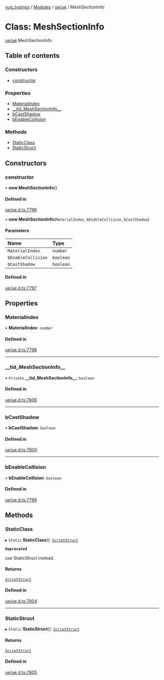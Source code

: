[yug_typings](../README.md) / [Modules](../modules.md) / [ue/ue](../modules/ue_ue.md) / MeshSectionInfo

# Class: MeshSectionInfo

[ue/ue](../modules/ue_ue.md).MeshSectionInfo

## Table of contents

### Constructors

- [constructor](ue_ue.MeshSectionInfo.md#constructor)

### Properties

- [MaterialIndex](ue_ue.MeshSectionInfo.md#materialindex)
- [\_\_tid\_MeshSectionInfo\_\_](ue_ue.MeshSectionInfo.md#__tid_meshsectioninfo__)
- [bCastShadow](ue_ue.MeshSectionInfo.md#bcastshadow)
- [bEnableCollision](ue_ue.MeshSectionInfo.md#benablecollision)

### Methods

- [StaticClass](ue_ue.MeshSectionInfo.md#staticclass)
- [StaticStruct](ue_ue.MeshSectionInfo.md#staticstruct)

## Constructors

### constructor

• **new MeshSectionInfo**()

#### Defined in

[ue/ue.d.ts:7796](https://github.com/YugMetaverse/yug_typings/blob/25cad34/ue/ue.d.ts#L7796)

• **new MeshSectionInfo**(`MaterialIndex`, `bEnableCollision`, `bCastShadow`)

#### Parameters

| Name | Type |
| :------ | :------ |
| `MaterialIndex` | `number` |
| `bEnableCollision` | `boolean` |
| `bCastShadow` | `boolean` |

#### Defined in

[ue/ue.d.ts:7797](https://github.com/YugMetaverse/yug_typings/blob/25cad34/ue/ue.d.ts#L7797)

## Properties

### MaterialIndex

• **MaterialIndex**: `number`

#### Defined in

[ue/ue.d.ts:7798](https://github.com/YugMetaverse/yug_typings/blob/25cad34/ue/ue.d.ts#L7798)

___

### \_\_tid\_MeshSectionInfo\_\_

• `Private` **\_\_tid\_MeshSectionInfo\_\_**: `boolean`

#### Defined in

[ue/ue.d.ts:7806](https://github.com/YugMetaverse/yug_typings/blob/25cad34/ue/ue.d.ts#L7806)

___

### bCastShadow

• **bCastShadow**: `boolean`

#### Defined in

[ue/ue.d.ts:7800](https://github.com/YugMetaverse/yug_typings/blob/25cad34/ue/ue.d.ts#L7800)

___

### bEnableCollision

• **bEnableCollision**: `boolean`

#### Defined in

[ue/ue.d.ts:7799](https://github.com/YugMetaverse/yug_typings/blob/25cad34/ue/ue.d.ts#L7799)

## Methods

### StaticClass

▸ `Static` **StaticClass**(): [`ScriptStruct`](ue_ue.ScriptStruct.md)

**`Deprecated`**

use StaticStruct instead.

#### Returns

[`ScriptStruct`](ue_ue.ScriptStruct.md)

#### Defined in

[ue/ue.d.ts:7804](https://github.com/YugMetaverse/yug_typings/blob/25cad34/ue/ue.d.ts#L7804)

___

### StaticStruct

▸ `Static` **StaticStruct**(): [`ScriptStruct`](ue_ue.ScriptStruct.md)

#### Returns

[`ScriptStruct`](ue_ue.ScriptStruct.md)

#### Defined in

[ue/ue.d.ts:7805](https://github.com/YugMetaverse/yug_typings/blob/25cad34/ue/ue.d.ts#L7805)
